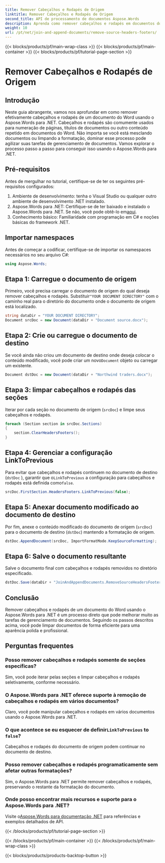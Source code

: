 ```yaml
---
title: Remover Cabeçalhos e Rodapés de Origem
linktitle: Remover Cabeçalhos e Rodapés de Origem
second_title: API de processamento de documentos Aspose.Words
description: Aprenda como remover cabeçalhos e rodapés em documentos do Word usando o Aspose.Words para .NET. Simplifique seu gerenciamento de documentos com nosso guia passo a passo.
weight: 10
url: /pt/net/join-and-append-documents/remove-source-headers-footers/
---
```


{{< blocks/products/pf/main-wrap-class >}}
{{< blocks/products/pf/main-container >}}
{{< blocks/products/pf/tutorial-page-section >}}

# Remover Cabeçalhos e Rodapés de Origem

## Introdução

Neste guia abrangente, vamos nos aprofundar em como remover efetivamente cabeçalhos e rodapés de um documento do Word usando o Aspose.Words para .NET. Cabeçalhos e rodapés são comumente usados para numeração de páginas, títulos de documentos ou outro conteúdo repetido em documentos do Word. Não importa se você está mesclando documentos ou limpando a formatação, dominar esse processo pode agilizar suas tarefas de gerenciamento de documentos. Vamos explorar o processo passo a passo para conseguir isso usando o Aspose.Words para .NET.

## Pré-requisitos

Antes de mergulhar no tutorial, certifique-se de ter os seguintes pré-requisitos configurados:

1. Ambiente de desenvolvimento: tenha o Visual Studio ou qualquer outro ambiente de desenvolvimento .NET instalado.
2.  Aspose.Words para .NET: Certifique-se de ter baixado e instalado o Aspose.Words para .NET. Se não, você pode obtê-lo em[aqui](https://releases.aspose.com/words/net/).
3. Conhecimento básico: Familiaridade com programação em C# e noções básicas do framework .NET.

## Importar namespaces

Antes de começar a codificar, certifique-se de importar os namespaces necessários no seu arquivo C#:

```csharp
using Aspose.Words;
```

## Etapa 1: Carregue o documento de origem

 Primeiro, você precisa carregar o documento de origem do qual deseja remover cabeçalhos e rodapés. Substituir`"YOUR DOCUMENT DIRECTORY"` com o caminho real para o diretório do documento onde o documento de origem está localizado.

```csharp
string dataDir = "YOUR DOCUMENT DIRECTORY";
Document srcDoc = new Document(dataDir + "Document source.docx");
```

## Etapa 2: Crie ou carregue o documento de destino

 Se você ainda não criou um documento de destino onde deseja colocar o conteúdo modificado, você pode criar um novo`Document` objeto ou carregar um existente.

```csharp
Document dstDoc = new Document(dataDir + "Northwind traders.docx");
```

## Etapa 3: limpar cabeçalhos e rodapés das seções

Iterar por cada seção no documento de origem (`srcDoc`) e limpe seus cabeçalhos e rodapés.

```csharp
foreach (Section section in srcDoc.Sections)
{
    section.ClearHeadersFooters();
}
```

## Etapa 4: Gerenciar a configuração LinkToPrevious

Para evitar que cabeçalhos e rodapés continuem no documento de destino (`dstDoc` ), garantir que o`LinkToPrevious` a configuração para cabeçalhos e rodapés está definida como`false`.

```csharp
srcDoc.FirstSection.HeadersFooters.LinkToPrevious(false);
```

## Etapa 5: Anexar documento modificado ao documento de destino

Por fim, anexe o conteúdo modificado do documento de origem (`srcDoc`) para o documento de destino (`dstDoc`) mantendo a formatação de origem.

```csharp
dstDoc.AppendDocument(srcDoc, ImportFormatMode.KeepSourceFormatting);
```

## Etapa 6: Salve o documento resultante

Salve o documento final com cabeçalhos e rodapés removidos no diretório especificado.

```csharp
dstDoc.Save(dataDir + "JoinAndAppendDocuments.RemoveSourceHeadersFooters.docx");
```

## Conclusão

Remover cabeçalhos e rodapés de um documento do Word usando o Aspose.Words para .NET é um processo direto que pode melhorar muito as tarefas de gerenciamento de documentos. Seguindo os passos descritos acima, você pode limpar documentos de forma eficiente para uma aparência polida e profissional.

## Perguntas frequentes

### Posso remover cabeçalhos e rodapés somente de seções específicas?
Sim, você pode iterar pelas seções e limpar cabeçalhos e rodapés seletivamente, conforme necessário.

### O Aspose.Words para .NET oferece suporte à remoção de cabeçalhos e rodapés em vários documentos?
Claro, você pode manipular cabeçalhos e rodapés em vários documentos usando o Aspose.Words para .NET.

###  O que acontece se eu esquecer de definir`LinkToPrevious` to `false`?
Cabeçalhos e rodapés do documento de origem podem continuar no documento de destino.

### Posso remover cabeçalhos e rodapés programaticamente sem afetar outras formatações?
Sim, o Aspose.Words para .NET permite remover cabeçalhos e rodapés, preservando o restante da formatação do documento.

### Onde posso encontrar mais recursos e suporte para o Aspose.Words para .NET?
 Visite o[Aspose.Words para documentação .NET](https://reference.aspose.com/words/net/) para referências e exemplos detalhados de API.

{{< /blocks/products/pf/tutorial-page-section >}}

{{< /blocks/products/pf/main-container >}}
{{< /blocks/products/pf/main-wrap-class >}}

{{< blocks/products/products-backtop-button >}}
